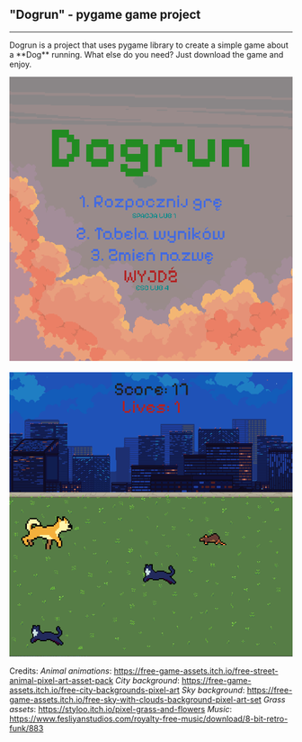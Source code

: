## "Dogrun" - pygame game project
---------------------------------

<p>Dogrun is a project that uses pygame library to create a simple game about a **Dog** running. What else do you need? Just download the game and enjoy.</p>

![Game screen 1](screen1.png)<br><br>
![Game screen 2](screen2.png)

Credits: 
*Animal animations*: https://free-game-assets.itch.io/free-street-animal-pixel-art-asset-pack
*City background*: https://free-game-assets.itch.io/free-city-backgrounds-pixel-art
*Sky background*: https://free-game-assets.itch.io/free-sky-with-clouds-background-pixel-art-set
*Grass assets*: https://styloo.itch.io/pixel-grass-and-flowers
*Music*: https://www.fesliyanstudios.com/royalty-free-music/download/8-bit-retro-funk/883
